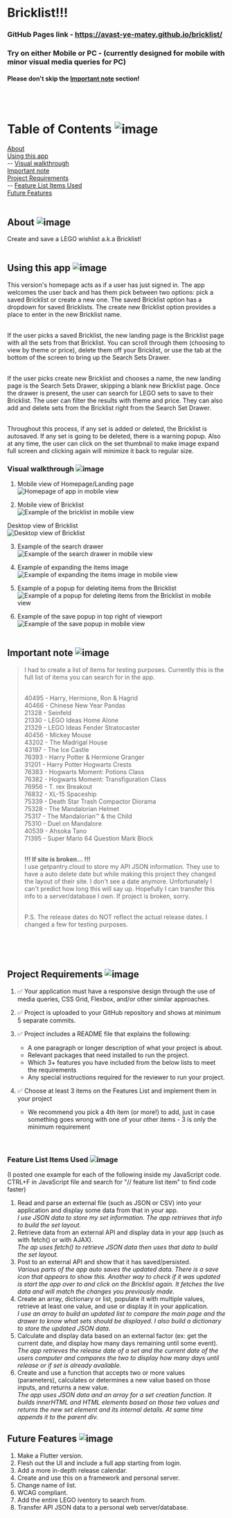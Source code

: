 # Bricklist!!!
### GitHub Pages link - https://avast-ye-matey.github.io/bricklist/ 
### Try on either Mobile or PC - (currently designed for mobile with minor visual media queries for PC)
#### Please don't skip the [Important note](https://github.com/avast-ye-matey/bricklist#importantnote) section!
<br /><br />


# Table of Contents ![image](https://user-images.githubusercontent.com/84582506/140656970-7cee8afc-a9c3-4d76-a09f-29e2388a9f6f.png) 

[About](https://github.com/avast-ye-matey/bricklist#about)<br />
[Using this app](https://github.com/avast-ye-matey/bricklist#whatdoesthisprogramdo)<br />
-- [Visual walkthrough](https://github.com/avast-ye-matey/bricklist#visualwalkthrough)<br />
[Important note](https://github.com/avast-ye-matey/bricklist#importantnote)<br />
[Project Requirements](https://github.com/avast-ye-matey/bricklist#projectrequirements)<br />
-- [Feature List Items Used](https://github.com/avast-ye-matey/bricklist#featurelistitemsused)<br />
[Future Features](https://github.com/avast-ye-matey/bricklist#futurefeatures)<br /><br />


<a name="about"></a>
## About ![image](https://user-images.githubusercontent.com/84582506/140657288-1e6790ed-d9e6-4939-8b22-a60c83d392b5.png)
Create and save a LEGO wishlist a.k.a Bricklist!<br /><br />

<a name="whatdoesthisprogramdo"></a>
## Using this app ![image](https://user-images.githubusercontent.com/84582506/140657268-985e803c-2546-4878-9719-fde4bff3b213.png)
This version's homepage acts as if a user has just signed in. The app welcomes the user back and has them pick between two options: pick a saved Bricklist or create a new one. The saved Bricklist option has a dropdown for saved Bricklists. The create new Bricklist option provides a place to enter in the new Bricklist name.<br /><br />

If the user picks a saved Bricklist, the new landing page is the Bricklist page with all the sets from that Bricklist. You can scroll through them (choosing to view by theme or price), delete them off your Bricklist, or use the tab at the bottom of the screen to bring up the Search Sets Drawer.<br /><br />

If the user picks create new Bricklist and chooses a name, the new landing page is the Search Sets Drawer, skipping a blank new Bricklist page. Once the drawer is present, the user can search for LEGO sets to save to their Bricklist. The user can filter
the results with theme and price. They can also add and delete sets from the Bricklist right from the Search Set Drawer.<br /><br />

Throughout this process, if any set is added or deleted, the Bricklist is autosaved. If any set is going to be deleted, there is a warning popup. 
Also at any time, the user can click on the set thumbnail to make image expand full screen and clicking again will minimize it back to regular size. 

<a name="visualwalkthrough"></a>
### Visual walkthrough ![image](https://user-images.githubusercontent.com/84582506/140657181-3320da35-8716-4757-84a2-f4d2af777480.png)<br />

1) Mobile view of Homepage/Landing page<br />
<img src="readme_jpeg/mobile_homepage.jpg" alt="Homepage of app in mobile view"
	title="Results Zoomed"  />
	
2) Mobile view of Bricklist<br />
<img src="readme_jpeg/mobile_list.jpg" alt="Example of the bricklist in mobile view"
	title="Results Zoomed"  />

Desktop view of Bricklist<br />
<img src="readme_jpeg/desktop_list.jpg" alt="Desktop view of Bricklist"
     	title="Terminal Output" /><br />
	
3) Example of the search drawer<br />
<img src="readme_jpeg/mobile_search.jpg" alt="Example of the search drawer in mobile view"
	title="Results Zoomed"  /><br />
	
4) Example of expanding the items image<br />
<img src="readme_jpeg/mobile_expand.jpg" alt="Example of expanding the items image in mobile view"
	title="Results"  /><br />

5) Example of a popup for deleting items from the Bricklist<br />
<img src="readme_jpeg/mobile_delete_popup.jpg" alt="Example of a popup for deleting items from the Bricklist in mobile view"
     	title="User Input" /><br />

6) Example of the save popup in top right of viewport<br />
<img src="readme_jpeg/mobile_save_popup.jpg" alt="Example of the save popup in mobile view"
	title="Results Zoomed"  /><br /><br />




         




<a name="importantnote"></a>
## Important note ![image](https://user-images.githubusercontent.com/84582506/140657251-f1f32be7-ed50-4d91-808e-6ed5d2ffba74.png)
<blockquote>
I had to create a list of items for testing purposes. Currently this is the full list of items you can search for in the app. <br /><br />
	
40495 - Harry, Hermione, Ron & Hagrid<br />
40466 - Chinese New Year Pandas<br />
21328 - Seinfeld<br />
21330 - LEGO Ideas Home Alone<br />
21329 - LEGO Ideas Fender Stratocaster<br />
40456 - Mickey Mouse<br />
43202 - The Madrigal House<br />
43197 - The Ice Castle<br />
76393 - Harry Potter & Hermione Granger<br />
31201 - Harry Potter Hogwarts Crests<br />
76383 - Hogwarts Moment: Potions Class<br />
76382 - Hogwarts Moment: Transfiguration Class<br />
76956 - T. rex Breakout<br />
76832 - XL-15 Spaceship<br />
75339 - Death Star Trash Compactor Diorama<br />
75328 - The Mandalorian Helmet<br />
75317 - The Mandalorian™ & the Child<br />
75310 - Duel on Mandalore<br />
40539 - Ahsoka Tano<br />
71395 - Super Mario 64 Question Mark Block<br /><br />
	
**!!! If site is broken... !!!**<br />
I use getpantry.cloud to store my API JSON information. They use to have a auto delete date but while making this project they changed the layout of their site. I don't see a date anymore. Unfortunately I can't predict how long this will say up. Hopefully I can transfer this info to a server/database I own. If project is broken, sorry.<br /><br />
	
P.S. The release dates do NOT reflect the actual release dates. I changed a few for testing purposes.
</blockquote><br /><br /><br />







<a name="projectrequirements"></a>
## Project Requirements ![image](https://user-images.githubusercontent.com/84582506/140657109-c2a0a036-ab6d-4185-9935-9345f14001f7.png)
1) ✅ Your application must have a responsive design through the use of media queries, CSS Grid, Flexbox, and/or other similar approaches.<br />
 
2) ✅ Project is uploaded to your GitHub repository and shows at minimum 5 separate commits.<br />      

3) ✅ Project includes a README file that explains the following:
      - A one paragraph or longer description of what your project is about.
      - Relevant packages that need installed to run the project.
      - Which 3+ features you have included from the below lists to meet the requirements
      - Any special instructions required for the reviewer to run your project.<br />

4) ✅ Choose at least 3 items on the Features List and implement them in your project
      - We recommend you pick a 4th item (or more!) to add, just in case something goes wrong with one of your other items - 3 is only the minimum requirement<br /><br /><br />
      
 
<a name="featurelistitemsused"></a>
### Feature List Items Used ![image](https://user-images.githubusercontent.com/84582506/140657351-81caf107-4fac-405a-9999-41c909351143.png) <br />
(I posted one example for each of the following inside my JavaScript code. CTRL+F in JavaScript file and search for "// feature list item" to find code faster)
1) Read and parse an external file (such as JSON or CSV) into your application and display some data from that in your app.<br />*I use JSON data to store my set information. The app retrieves that info to build the set layout.*
2) Retrieve data from an external API and display data in your app (such as with fetch() or with AJAX).<br />*The ap uses fetch() to retrieve JSON data then uses that data to build the set layout.*
3) Post to an external API and show that it has saved/persisted.<br />*Various parts of the app auto saves the updated data. There is a save icon that appears to show this. Another way to check if it was updated is start the app over to and click on the Bricklist again. It fetches the live data and will match the changes you previously made.*
4) Create an array, dictionary or list, populate it with multiple values, retrieve at least one value, and use or display it in your application.<br />*I use an array to build an updated list to compare the main page and the drawer to know what sets should be displayed. I also build a dictionary to store the updated JSON data.*
5) Calculate and display data based on an external factor (ex: get the current date, and display how many days remaining until some event).<br />*The app retrieves the release date of a set and the current date of the users computer and compares the two to display how many days until release or if set is already available.*
6) Create and use a function that accepts two or more values (parameters), calculates or determines a new value based on those inputs, and returns a new value.<br />*The app uses JSON data and an array for a set creation function. It builds innerHTML and HTML elements based on those two values and returns the new set element and its internal details. At same time appends it to the parent div.*




<a name="futurefeatures"></a>
## Future Features ![image](https://user-images.githubusercontent.com/84582506/140657094-e7b2338a-cf4d-4424-ac24-778a39a90cc6.png)
1) Make a Flutter version.
2) Flesh out the UI and include a full app starting from login.
3) Add a more in-depth release calendar. 
4) Create and use this on a framework and personal server. 
5) Change name of list.
6) WCAG compliant.
7) Add the entire LEGO iventory to search from. 
8) Transfer API JSON data to a personal web server/database. 
